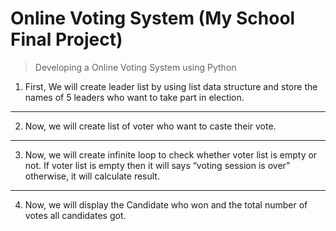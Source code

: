 # Online Voting System (My School Final Project)
>Developing a Online Voting System using Python

1. First, We will create leader list by using list data structure and store the names of 5 leaders who want to take part in election.
______________________________________________________________________________
2. Now, we will create list of voter who want to caste their vote.
______________________________________________________________________________
3. Now, we will create infinite loop to check whether voter list is empty or not. If voter list is empty then it will says “voting session is over” otherwise, it will calculate result.
______________________________________________________________________________
4. Now, we will display the Candidate who won and the total number of votes all candidates got.
